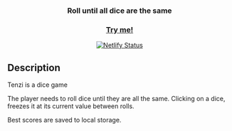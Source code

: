 <div align="center">
  <h1></h1>
  
  <h3>Roll until all dice are the same</h3>

  <a href="https://tenzi-react.netlify.app/"><h3>Try me!</h3></a>

  [![Netlify Status](https://api.netlify.com/api/v1/badges/08045f0f-324b-4b71-9612-42a3707454e8/deploy-status)](https://app.netlify.com/sites/tenzi-react/deploys)

</div>
  
  





## Description

<p> Tenzi is a dice game</p>

<p>The player needs to roll dice until they are all the same. Clicking on a dice, freezes it at its current value between rolls.</p>

<p>Best scores are saved to local storage.</p>


